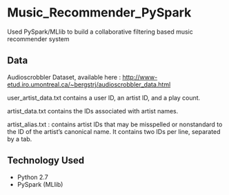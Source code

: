 # Music_Recommender_PySpark
Used PySpark/MLlib to build a collaborative filtering based music recommender system

## Data

Audioscrobbler Dataset, available here : http://www-etud.iro.umontreal.ca/~bergstrj/audioscrobbler_data.html

user_artist_data.txt contains a user ID, an artist ID, and a play count.

artist_data.txt contains the IDs associated with artist names.

artist_alias.txt : contains artist IDs that may be misspelled or nonstandard to the ID of the artist’s canonical name. It contains two IDs per line, separated by a tab.

## Technology Used
- Python 2.7
- PySpark (MLlib)